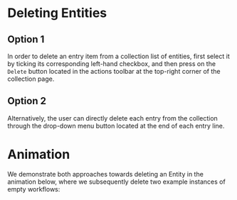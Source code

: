 # Deleting Entities

## Option 1

In order to delete an entry item from a collection list of entities, first select it by ticking its corresponding left-hand checkbox, and then press on the `Delete` button <i class="zmdi zmdi-delete zmdi-hc-border"></i> located in the actions toolbar at the top-right corner of the collection page. 

## Option 2

Alternatively, the user can directly delete each entry from the collection through the drop-down menu button located at the end of each entry line.

# Animation

We demonstrate both approaches towards deleting an Entity in the animation below, where we subsequently delete two example instances of empty workflows:

<img data-gifffer="/images/delete-entity.gif" />

